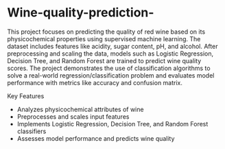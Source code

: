 # Wine-quality-prediction-

This project focuses on predicting the quality of red wine based on its physicochemical properties using supervised machine learning. The dataset includes features like acidity, sugar content, pH, and alcohol. After preprocessing and scaling the data, models such as Logistic Regression, Decision Tree, and Random Forest are trained to predict wine quality scores. The project demonstrates the use of classification algorithms to solve a real-world regression/classification problem and evaluates model performance with metrics like accuracy and confusion matrix.

Key Features
- Analyzes physicochemical attributes of wine
- Preprocesses and scales input features
- Implements Logistic Regression, Decision Tree, and Random Forest classifiers
- Assesses model performance and predicts wine quality
